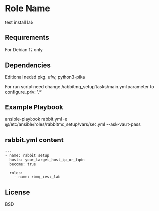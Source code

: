 Role Name
=========
test install lab

Requirements
------------

For Debian 12 only

Dependencies
------------

Editional neded pkg. ufw, python3-pika

For run script need change  /rabbitmq_setup/tasks/main.yml parameter to configure_priv: '.*' 

Example Playbook
----------------

ansible-playbook rabbit.yml -e @/etc/ansible/roles/rabbitmq_setup/vars/sec.yml --ask-vault-pass

rabbit.yml content
----------------
```
---
- name: rabbit setup
  hosts: your_target_host_ip_or_fqdn
  become: true

  roles:
    - name: rbmq_test_lab 

```
License
-------

BSD
